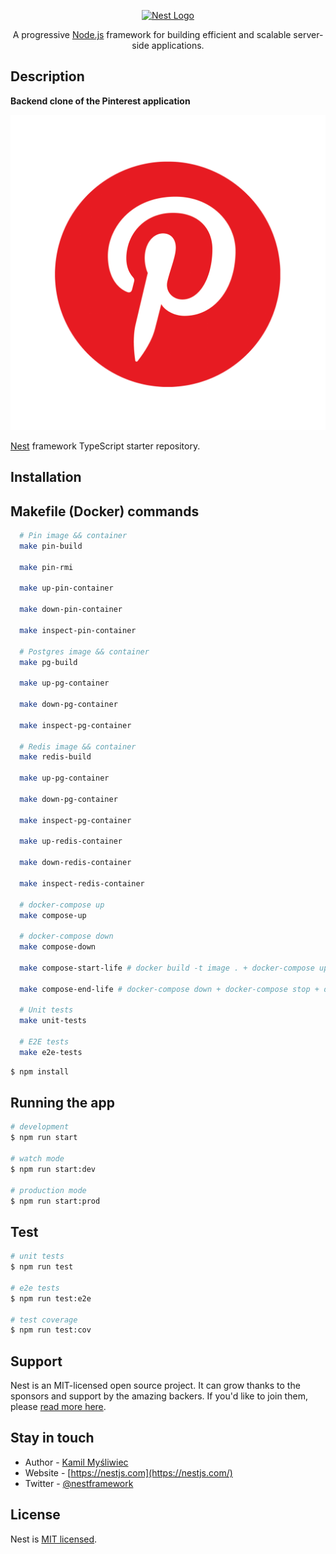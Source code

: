 <p align="center">
  <a href="http://nestjs.com/" target="blank"><img src="https://nestjs.com/img/logo_text.svg" width="320" alt="Nest Logo" /></a>
</p>

[circleci-image]: https://img.shields.io/circleci/build/github/nestjs/nest/master?token=abc123def456
[circleci-url]: https://circleci.com/gh/nestjs/nest

  <p align="center">A progressive <a href="http://nodejs.org" target="_blank">Node.js</a> framework for building efficient and scalable server-side applications.</p>

## Description

**Backend clone of the Pinterest application**

<div>
<img src="./src/assets/pinterest_logo.png" />
</div>

[Nest](https://github.com/nestjs/nest) framework TypeScript starter repository.

## Installation

## Makefile (Docker) commands

```bash
  # Pin image && container
  make pin-build

  make pin-rmi

  make up-pin-container

  make down-pin-container

  make inspect-pin-container

  # Postgres image && container
  make pg-build

  make up-pg-container

  make down-pg-container

  make inspect-pg-container

  # Redis image && container
  make redis-build

  make up-pg-container

  make down-pg-container

  make inspect-pg-container

  make up-redis-container

  make down-redis-container

  make inspect-redis-container

  # docker-compose up
  make compose-up

  # docker-compose down
  make compose-down

  make compose-start-life # docker build -t image . + docker-compose up

  make compose-end-life # docker-compose down + docker-compose stop + docker rmi image

  # Unit tests
  make unit-tests

  # E2E tests
  make e2e-tests
```

```bash
$ npm install
```

## Running the app

```bash
# development
$ npm run start

# watch mode
$ npm run start:dev

# production mode
$ npm run start:prod
```

## Test

```bash
# unit tests
$ npm run test

# e2e tests
$ npm run test:e2e

# test coverage
$ npm run test:cov
```

## Support

Nest is an MIT-licensed open source project. It can grow thanks to the sponsors and support by the amazing backers. If you'd like to join them, please [read more here](https://docs.nestjs.com/support).

## Stay in touch

- Author - [Kamil Myśliwiec](https://kamilmysliwiec.com)
- Website - [https://nestjs.com](https://nestjs.com/)
- Twitter - [@nestframework](https://twitter.com/nestframework)

## License

Nest is [MIT licensed](LICENSE).
